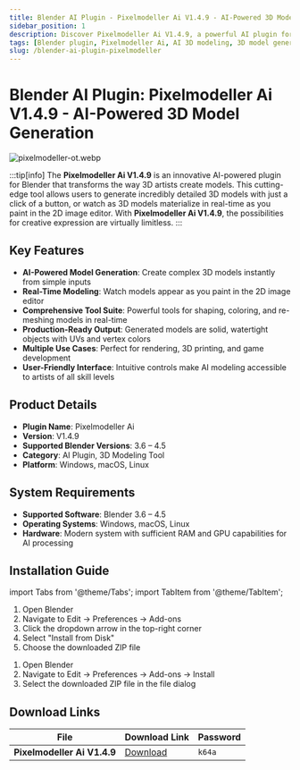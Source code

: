 ```yaml
---
title: Blender AI Plugin - Pixelmodeller Ai V1.4.9 - AI-Powered 3D Model Generation
sidebar_position: 1
description: Discover Pixelmodeller Ai V1.4.9, a powerful AI plugin for Blender that generates detailed 3D models from images. Create watertight models with UVs and vertex colors for rendering and 3D printing.
tags: [Blender plugin, Pixelmodeller Ai, AI 3D modeling, 3D model generation, Blender AI tool, 3D printing models, Blender addon]
slug: /blender-ai-plugin-pixelmodeller
---
```

<!--Above is frontmatter Part-generate depend on content meet Google Seo, you need to balance automation efficiency with Google's core ranking factors—especially E-E-A-T (Experience, Expertise, Authoritativeness, Trustworthiness), -->


<!--First Part-This is Title -->
# Blender AI Plugin: Pixelmodeller Ai V1.4.9 - AI-Powered 3D Model Generation

<!--Second Part-This is First Banner -->
![pixelmodeller-ot.webp](https://list.ucards.store/d/img/pixelmodeller-ot.webp)

:::tip[info]
The **Pixelmodeller Ai V1.4.9** is an innovative AI-powered plugin for Blender that transforms the way 3D artists create models. This cutting-edge tool allows users to generate incredibly detailed 3D models with just a click of a button, or watch as 3D models materialize in real-time as you paint in the 2D image editor. With **Pixelmodeller Ai V1.4.9**, the possibilities for creative expression are virtually limitless.
:::

## Key Features

- **AI-Powered Model Generation**: Create complex 3D models instantly from simple inputs
- **Real-Time Modeling**: Watch models appear as you paint in the 2D image editor
- **Comprehensive Tool Suite**: Powerful tools for shaping, coloring, and re-meshing models in real-time
- **Production-Ready Output**: Generated models are solid, watertight objects with UVs and vertex colors
- **Multiple Use Cases**: Perfect for rendering, 3D printing, and game development
- **User-Friendly Interface**: Intuitive controls make AI modeling accessible to artists of all skill levels

## Product Details

- **Plugin Name**: Pixelmodeller Ai
- **Version**: V1.4.9
- **Supported Blender Versions**: 3.6 – 4.5
- **Category**: AI Plugin, 3D Modeling Tool
- **Platform**: Windows, macOS, Linux

## System Requirements

- **Supported Software**: Blender 3.6 – 4.5
- **Operating Systems**: Windows, macOS, Linux
- **Hardware**: Modern system with sufficient RAM and GPU capabilities for AI processing

## Installation Guide

import Tabs from '@theme/Tabs';
import TabItem from '@theme/TabItem';

<Tabs>
  <TabItem value="blender-4.1+" label="Blender 4.1 and Later" default>
    <ol>
      <li>Open Blender</li>
      <li>Navigate to Edit → Preferences → Add-ons</li>
      <li>Click the dropdown arrow in the top-right corner</li>
      <li>Select "Install from Disk"</li>
      <li>Choose the downloaded ZIP file</li>
    </ol>
  </TabItem>
  <TabItem value="blender-4.0-" label="Blender 4.0 and Earlier">
    <ol>
      <li>Open Blender</li>
      <li>Navigate to Edit → Preferences → Add-ons → Install</li>
      <li>Select the downloaded ZIP file in the file dialog</li>
    </ol>
  </TabItem>
</Tabs>

<!-- The Last Part-Download -->
## Download Links

| File                       | Download Link                                                              | Password |
| -------------------------- | -------------------------------------------------------------------------- | -------- |
| **Pixelmodeller Ai V1.4.9**  | [Download](https://pan.baidu.com/s/1fWq3mj3fI4ASZUPcD6_weA?pwd=k64a)        | `k64a`   |

